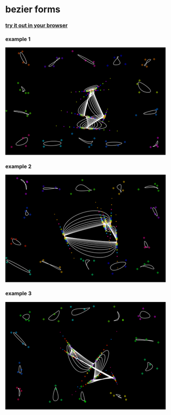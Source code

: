 # bezier forms

### [try it out in your browser](https://niezuhaus.de/p/bezier_forms)

### example 1
![result1](example1.svg)
### example 2
![result1](example2.svg)
### example 3
![result1](example3.svg)